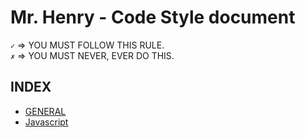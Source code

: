 # Mr. Henry - Code Style document

`✓` => YOU MUST FOLLOW THIS RULE.  
`✗` => YOU MUST NEVER, EVER DO THIS.

## INDEX

- [GENERAL](GENERAL.md)
- [Javascript](JAVASCRIPT.md)

